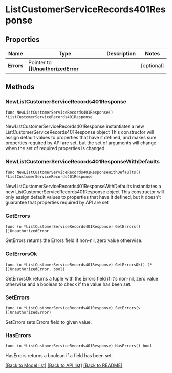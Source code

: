 # ListCustomerServiceRecords401Response

## Properties

Name | Type | Description | Notes
------------ | ------------- | ------------- | -------------
**Errors** | Pointer to [**[]UnauthorizedError**](UnauthorizedError.md) |  | [optional] 

## Methods

### NewListCustomerServiceRecords401Response

`func NewListCustomerServiceRecords401Response() *ListCustomerServiceRecords401Response`

NewListCustomerServiceRecords401Response instantiates a new ListCustomerServiceRecords401Response object
This constructor will assign default values to properties that have it defined,
and makes sure properties required by API are set, but the set of arguments
will change when the set of required properties is changed

### NewListCustomerServiceRecords401ResponseWithDefaults

`func NewListCustomerServiceRecords401ResponseWithDefaults() *ListCustomerServiceRecords401Response`

NewListCustomerServiceRecords401ResponseWithDefaults instantiates a new ListCustomerServiceRecords401Response object
This constructor will only assign default values to properties that have it defined,
but it doesn't guarantee that properties required by API are set

### GetErrors

`func (o *ListCustomerServiceRecords401Response) GetErrors() []UnauthorizedError`

GetErrors returns the Errors field if non-nil, zero value otherwise.

### GetErrorsOk

`func (o *ListCustomerServiceRecords401Response) GetErrorsOk() (*[]UnauthorizedError, bool)`

GetErrorsOk returns a tuple with the Errors field if it's non-nil, zero value otherwise
and a boolean to check if the value has been set.

### SetErrors

`func (o *ListCustomerServiceRecords401Response) SetErrors(v []UnauthorizedError)`

SetErrors sets Errors field to given value.

### HasErrors

`func (o *ListCustomerServiceRecords401Response) HasErrors() bool`

HasErrors returns a boolean if a field has been set.


[[Back to Model list]](../README.md#documentation-for-models) [[Back to API list]](../README.md#documentation-for-api-endpoints) [[Back to README]](../README.md)



